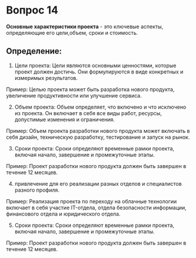 # Вопрос 14
**Основные характеристики проекта** - это ключевые аспекты, определяющие его цели,объем, сроки и стоимость.

## Определение:

1. Цели проекта: Цели являются основными ценностями, которые проект должен достичь. Они формулируются в виде конкретных и измеримых результатов.

Пример: Целью проекта может быть разработка нового продукта, увеличение продуктивности или улучшение сервиса.

2. Объем проекта: Объем определяет, что включено и что исключено из проекта. Он включает в себя все виды работ, ресурсы, допустимые изменения и ограничения.

Пример: Объем проекта разработки нового продукта может включать в себя дизайн, техническую разработку, тестирование и запуск на рынок.

3. Сроки проекта: Сроки определяют временные рамки проекта, включая начало, завершение и промежуточные этапы.

Пример: Проект разработки нового продукта должен быть завершен в течение 12 месяцев.

4. привлечение для его реализации разных отделов и специалистов разного профиля.

Пример: Реализация проекта по переходу на облачные технологии включает в себя участие IT-отдела, отдела безопасности информации, финансового отдела и юридического отдела.

5. Сроки проекта: Сроки определяют временные рамки проекта, включая начало, завершение и промежуточные этапы.

Пример: Проект разработки нового продукта должен быть завершен в течение 12 месяцев.
